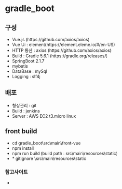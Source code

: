 # gradle_boot
<h2> 구성 </h2>
<ul>
  <li>Vue.js (https://github.com/axios/axios)</li>
  <li>Vue Ui : element(https://element.eleme.io/#/en-US)</li>
  <li>HTTP 통신 : axios (https://github.com/axios/axios)</li>
  <li>Build : Gradle 5.6.1 (https://gradle.org/releases/)</li>
  <li>SpringBoot 2.1.7</li>
  <li>mybatis</li>
  <li>DataBase : mySql</li>
  <li>Logging : slf4j</li>
</ul>

<h2> 배포 </h2>
<ul>
  <li>형상관리 : git</li>
  <li>Build : jenkins</li>
  <li>Server : AWS EC2 t3.micro linux</li>
</ul>


<h2> front build</h2>
<ul>
  <li>cd gradle_boot\src\main\front-vue</li>
  <li>npm install</li>
  <li>npm run build (build path : src\main\resources\static)</li>
  <li>* gitignore \src\main\resources\static</li>
</ul>


<h3>참고사이트</h3>
<ul>
  <li></li>
</ul>

